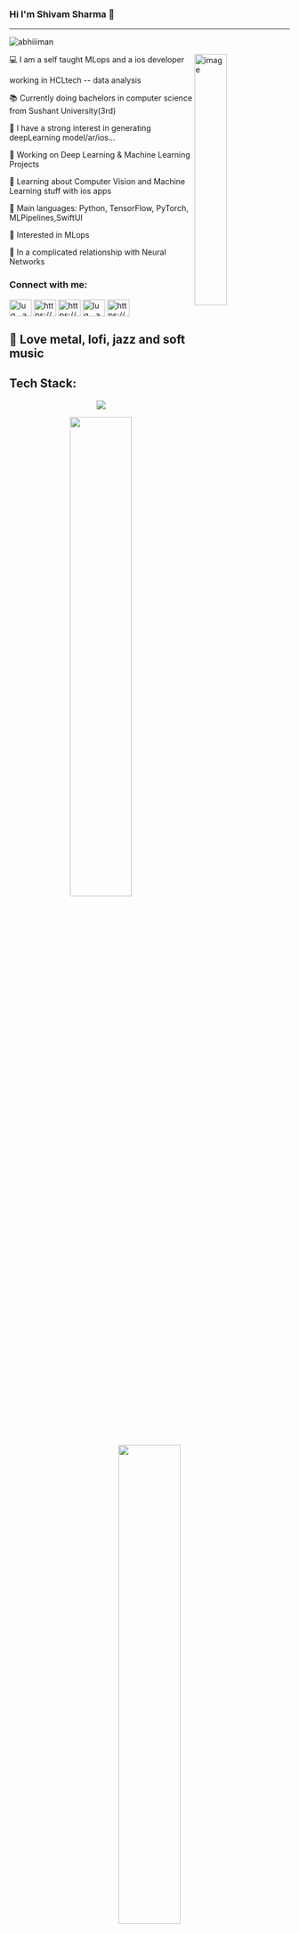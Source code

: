 
### Hi I'm Shivam Sharma 👋
---------------------------------------------------------------------------------------------------------------------------------------
<p align="left"> <img src="https://komarev.com/ghpvc/?username=Drizer909&label=Profile%20views&color=0e75b6&style=flat" alt="abhiiiman" /> </p>
<img align="right" width="34%" src="https://media.tenor.com/YNqsJbmb_yMAAAAd/coding.gif" alt ="image">
💻 I am a self taught MLops and a ios developer

working in HCLtech -- data analysis

📚 Currently doing bachelors in computer science from Sushant University(3rd)

📝 I have a strong interest in generating deepLearning model/ar/ios…

🔭 Working on Deep Learning & Machine Learning Projects

🌱 Learning about Computer Vision and Machine Learning stuff with ios apps

🌟 Main languages: Python, TensorFlow, PyTorch, MLPipelines,SwiftUI

🚩 Interested in MLops

💖 In a complicated relationship with Neural Networks


<h3 align="left">Connect with me:</h3>
<p align="left">
<a href="https://twitter.com/Lucifer96670" target="blank"><img align="center" src="https://raw.githubusercontent.com/rahuldkjain/github-profile-readme-generator/master/src/images/icons/Social/twitter.svg" alt="lug__aman" height="30" width="40" /></a>
<a href="https://www.linkedin.com/in/shivam-sharma-80a588217/" target="blank"><img align="center" src="https://raw.githubusercontent.com/rahuldkjain/github-profile-readme-generator/master/src/images/icons/Social/linked-in-alt.svg" alt="https://www.linkedin.com/in/aman-kumar-5bb609228/" height="30" width="40" /></a>
<a href="https://www.kaggle.com/drizersharma" target="blank"><img align="center" src="https://raw.githubusercontent.com/rahuldkjain/github-profile-readme-generator/master/src/images/icons/Social/kaggle.svg" alt="https://www.kaggle.com/amankumar2002" height="30" width="40" /></a>
<a href="https://www.instagram.com/_.s_hivam_/" target="blank"><img align="center" src="https://raw.githubusercontent.com/rahuldkjain/github-profile-readme-generator/master/src/images/icons/Social/instagram.svg" alt="lug__aman" height="30" width="40" /></a>
<a href="https://drizershivam.hashnode.dev/" target="blank"><img align="center" src="https://raw.githubusercontent.com/rahuldkjain/github-profile-readme-generator/master/src/images/icons/Social/hashnode.svg" alt="https://hashnode.com/@aman0009" height="30" width="40" /></a>
</p>

🎵 Love metal, lofi, jazz and soft music
---------------------------------------------------------------------------------------------------------------------------------------
<h2>Tech Stack:</h2>
<p align="center">
  <a href="https://skillicons.dev">
    <img src="https://skillicons.dev/icons?i=linux,py,swift,tensorflow,git,kubernetes,gcp,androidstudio" />
  </a>
</p>


<p align="center">
<img align="center" width="47%" src="https://github-readme-stats.vercel.app/api?username=Drizer909&show_icons=true&theme=radical"/>
 </p>
<p align="center">
<img align="center" width="47%" src="https://github-readme-streak-stats.herokuapp.com/?user=Drizer909">
 </p>
 
<p align="center">
<img align="center" src="https://github-readme-stats.vercel.app/api/top-langs/?username=Drizer909&layout=compact">
</p>


<h2 align="center">BLOGS</h2>
<a href="https://hashnode.com/@Drizer"><img align="center" width="13%" src="https://img.shields.io/badge/Hashnode-2962FF?style=for-the-badge&logo=hashnode&logoColor=white"></a>
<p>Wrote an article
INFORMATION ABOUT Autonomous Agents.🦾
  
Wrote an article
Level up your coding game with "DSA and Dynamic Programming Demystified: 100 Essential Questions for FAANG and Beyond" - Your go-to guide to conquert
  
Wrote an article
Is Machine Learning really as easy as it seems, with anyone being able to do it given enough training data?
  
Wrote an article
Is Machine Learning really as easy as it seems, with anyone being able to do it given enough training data?
</p>

<img align="left" width="12%" src="https://img.shields.io/badge/TensorFlow-FF6F00?style=for-the-badge&logo=tensorflow&logoColor=white">
